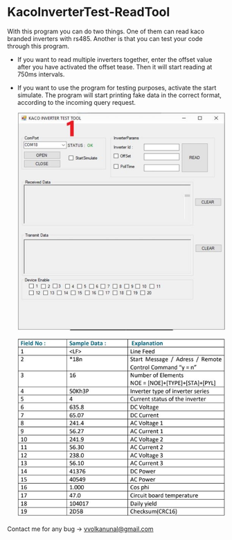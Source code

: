 # KacoInverterTest-ReadTool

With this program you can do two things. One of them can read kaco branded inverters with rs485. 
Another is that you can test your code through this program.

- If you want to read multiple inverters together, enter the offset value after you have activated the offset tease. Then it will start reading at 750ms intervals.

- If you want to use the program for testing purposes, activate the start simulate. The program will start printing fake data in the correct format, according to the incoming query request.


    ![Screen1](Screen1.JPG)




     ![Capture](Capture.JPG)



Contact me for any bug -> vvolkanunal@gmail.com

